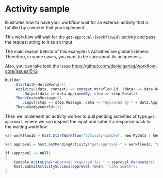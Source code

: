 ﻿# Activity sample

Illustrates how to have your workflow wait for an external activity that is fulfilled by a worker that you implement.

This workflow will wait for the `get-approval-{workflowId}`  activity and pass the request string to it as an input.

The main reason behind of this example is Activities are global listeners. Therefore, in some cases, you want to be sure about its uniqueness.

Also, you can take look the issue https://github.com/danielgerlag/workflow-core/issues/542

```c#
builder
    .StartWith<HelloWorld>()
    .Activity((data, context) => context.Workflow.Id, (data) => data.Request)
        .Output(data => data.ApprovedBy, step => step.Result)
    .Then<CustomMessage>()
        .Input(step => step.Message, data => "Approved by " + data.ApprovedBy)
    .Then<GoodbyeWorld>();
```

Then we implement an activity worker to pull pending activities of type `get-approval`, where we can inspect the input and submit a response back to the waiting workflow.

```c#
var workflowId = host.StartWorkflow("activity-sample", new MyData { Request = "Spend $1,000,000" }).Result;

var approval = host.GetPendingActivity("get-approval-" + workflowId, "worker1", TimeSpan.FromMinutes(1)).Result;

if (approval != null)
{                
    Console.WriteLine("Approval required for " + approval.Parameters);
    host.SubmitActivitySuccess(approval.Token, "John Smith");
}
```

